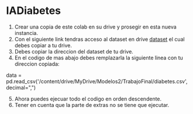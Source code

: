 # IADiabetes

1.   Crear una copia de este colab en su drive y prosegir en esta nueva instancia.
2.   Con el siguiente link tendras acceso al dataset en drive [dataset](https://drive.google.com/file/d/1IzlFflcI0Y7-mTOVVTuqEAc0AKtm1T9A/view?usp=sharing) el cual debes copiar a tu drive.
3.   Debes copiar la direccion del dataset de tu drive.
4.   En el codigo de mas abajo debes remplazarla la siguiente linea con tu direccion copiada:

data = pd.read_csv('/content/drive/MyDrive/Modelos2/TrabajoFinal/diabetes.csv',decimal=",")

5.  Ahora puedes ejecuar todo el codigo en orden descendente.
6.  Tener en cuenta que la parte de extras no se tiene que ejecutar.
